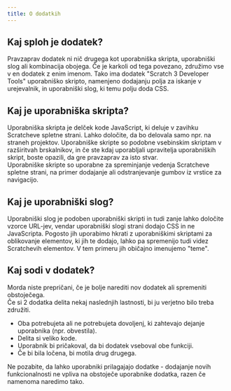 ```yaml
---
title: O dodatkih
---
```


## Kaj sploh je dodatek?
Pravzaprav dodatek ni nič drugega kot uporabniška skripta, uporabniški slog ali kombinacija obojega. Če je karkoli od tega povezano, združimo vse v en dodatek z enim imenom. Tako ima dodatek "Scratch 3 Developer Tools" uporabniško skripto, namenjeno dodajanju polja za iskanje v urejevalnik, in uporabniški slog, ki temu polju doda CSS.

## Kaj je uporabniška skripta?
Uporabniška skripta je delček kode JavaScript, ki deluje v zavihku Scratcheve spletne strani. Lahko določite, da bo delovala samo npr. na straneh projektov. Uporabniške skripte so podobne vsebinskim skriptam v razširitvah brskalnikov, in če ste kdaj uporabljali upravitelja uporabniških skript, boste opazili, da gre pravzaprav za isto stvar.  
Uporabniške skripte so uporabne za spreminjanje vedenja Scratcheve spletne strani, na primer dodajanje ali odstranjevanje gumbov iz vrstice za navigacijo.

## Kaj je uporabniški slog?
Uporabniški slog je podoben uporabniški skripti in tudi zanje lahko določite vzorce URL-jev, vendar uporabniški slogi strani dodajo CSS in ne JavaScripta. Pogosto jih uporabimo hkrati z uporabniškimi skriptami za oblikovanje elementov, ki jih te dodajo, lahko pa spremenijo tudi videz Scratchevih elementov. V tem primeru jih običajno imenujemo "teme".

## Kaj sodi v dodatek?
Morda niste prepričani, če je bolje narediti nov dodatek ali spremeniti obstoječega.  
Če si 2 dodatka delita nekaj naslednjih lastnosti, bi ju verjetno bilo treba združiti.
- Oba potrebujeta ali ne potrebujeta dovoljenj, ki zahtevajo dejanje uporabnika (npr. obvestila).
- Delita si veliko kode.
- Uporabnik bi pričakoval, da bi dodatek vseboval obe funkciji.
- Če bi bila ločena, bi motila drug drugega.

Ne pozabite, da lahko uporabniki prilagajajo dodatke - dodajanje novih funkcionalnosti ne vpliva na obstoječe uporabnike dodatka, razen če namenoma naredimo tako.